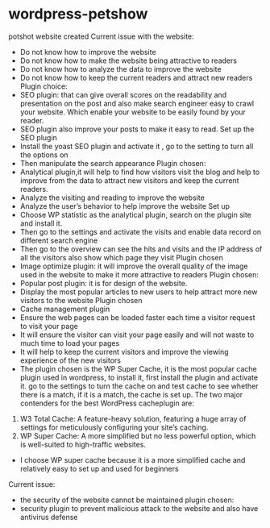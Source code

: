 # wordpress-petshow
potshot website created
Current issue with the website:
-	Do not know how to improve the website  
-	Do not know how to make the website being attractive to readers  
-	Do not know how to analyze the data to improve the website  
-	Do not know how to keep the current readers and attract new readers 
Plugin choice:
-	SEO plugin: that can give overall scores on the readability and presentation on the post and also make search engineer easy to crawl your website. Which enable your website to be easily found by your reader. 
-	SEO plugin also improve your posts to make it easy to read.
Set up the SEO plugin 
-	Install the yoast SEO plugin and activate it , go to the setting to turn all the options on 
-	Then manipulate the search appearance 
Plugin chosen: 
-	Analytical plugin,it will help to find how visitors visit the blog and help to improve from the data to attract new visitors and keep the current readers. 
-	Analyze the visiting and reading to improve the website  
-	Analyze the user’s behavior to help improve the website 
Set up 
-	Choose WP statistic as the analytical plugin, search on the plugin site and install it.
-	Then go to the settings and activate the visits and enable data record on different search engine
-	Then go to the overview can see the hits and visits and the IP address of all the visitors also show which page they visit 
Plugin chosen
-	Image optimize plugin: it will improve the overall quality of the image used in the website to make it more attractive to readers 
Plugin chosen:
-	Popular post plugin: it is for design of the website.
-	Display the most popular articles to new users to help attract more new visitors to the website 
Plugin chosen
-	Cache management plugin 
-	Ensure the web pages can be loaded faster each time a visitor request to visit your page 
-	It will ensure the visitor can visit your page easily and will not waste to much time to load your pages 
-	It will help to keep the current visitors and improve the viewing experience of the new visitors 
-	The plugin chosen is the WP Super Cache, it is the most popular cache plugin used in wordpress, to install it, first install the plugin and activate it. go to the settings to turn the cache on and test cache to see whether there is a match, if it is a match, the cache is set up. 
The two major contenders for the best WordPress cacheplugin are:
1.	W3 Total Cache: A feature-heavy solution, featuring a huge array of settings for meticulously configuring your site’s caching.
2.	WP Super Cache: A more simplified but no less powerful option, which is well-suited to high-traffic websites.

-	I choose WP super cache because it is a more simplified cache and relatively easy to set up and used for beginners

Current issue:
-	the security of the website cannot be maintained 
plugin chosen:
-	security plugin to prevent malicious attack to the website and also have antivirus defense 

